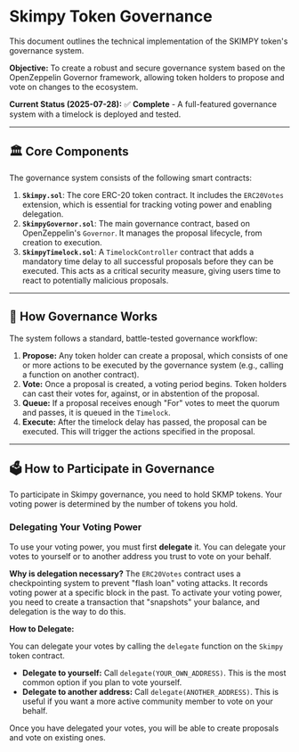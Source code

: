 # Skimpy Token Governance

This document outlines the technical implementation of the SKIMPY token's governance system.

**Objective:** To create a robust and secure governance system based on the OpenZeppelin Governor framework, allowing token holders to propose and vote on changes to the ecosystem.

**Current Status (2025-07-28):** ✅ **Complete** - A full-featured governance system with a timelock is deployed and tested.

---

## 🏛️ Core Components

The governance system consists of the following smart contracts:

1.  **`Skimpy.sol`**: The core ERC-20 token contract. It includes the `ERC20Votes` extension, which is essential for tracking voting power and enabling delegation.
2.  **`SkimpyGovernor.sol`**: The main governance contract, based on OpenZeppelin's `Governor`. It manages the proposal lifecycle, from creation to execution.
3.  **`SkimpyTimelock.sol`**: A `TimelockController` contract that adds a mandatory time delay to all successful proposals before they can be executed. This acts as a critical security measure, giving users time to react to potentially malicious proposals.

---

## 🔧 How Governance Works

The system follows a standard, battle-tested governance workflow:

1.  **Propose:** Any token holder can create a proposal, which consists of one or more actions to be executed by the governance system (e.g., calling a function on another contract).
2.  **Vote:** Once a proposal is created, a voting period begins. Token holders can cast their votes for, against, or in abstention of the proposal.
3.  **Queue:** If a proposal receives enough "For" votes to meet the quorum and passes, it is queued in the `Timelock`.
4.  **Execute:** After the timelock delay has passed, the proposal can be executed. This will trigger the actions specified in the proposal.

---

## 🗳️ How to Participate in Governance

To participate in Skimpy governance, you need to hold SKMP tokens. Your voting power is determined by the number of tokens you hold.

### Delegating Your Voting Power

To use your voting power, you must first **delegate** it. You can delegate your votes to yourself or to another address you trust to vote on your behalf.

**Why is delegation necessary?**
The `ERC20Votes` contract uses a checkpointing system to prevent "flash loan" voting attacks. It records voting power at a specific block in the past. To activate your voting power, you need to create a transaction that "snapshots" your balance, and delegation is the way to do this.

**How to Delegate:**

You can delegate your votes by calling the `delegate` function on the `Skimpy` token contract.

*   **Delegate to yourself:** Call `delegate(YOUR_OWN_ADDRESS)`. This is the most common option if you plan to vote yourself.
*   **Delegate to another address:** Call `delegate(ANOTHER_ADDRESS)`. This is useful if you want a more active community member to vote on your behalf.

Once you have delegated your votes, you will be able to create proposals and vote on existing ones.